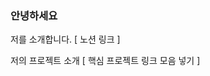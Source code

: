 ### 안녕하세요

저를 소개합니다.
[ 노션 링크 ]

저의 프로젝트 소개
[ 핵심 프로젝트 링크 모음 넣기 ]


<!--
**mimgggg4444/mimgggg4444** is a ✨ _special_ ✨ repository because its `README.md` (this file) appears on your GitHub profile.

Here are some ideas to get you started:

- 🔭 I’m currently working on ...
- 🌱 I’m currently learning ...
- 👯 I’m looking to collaborate on ...
- 🤔 I’m looking for help with ...
- 💬 Ask me about ...
- 📫 How to reach me: ...
- 😄 Pronouns: ...
- ⚡ Fun fact: ...
-->
